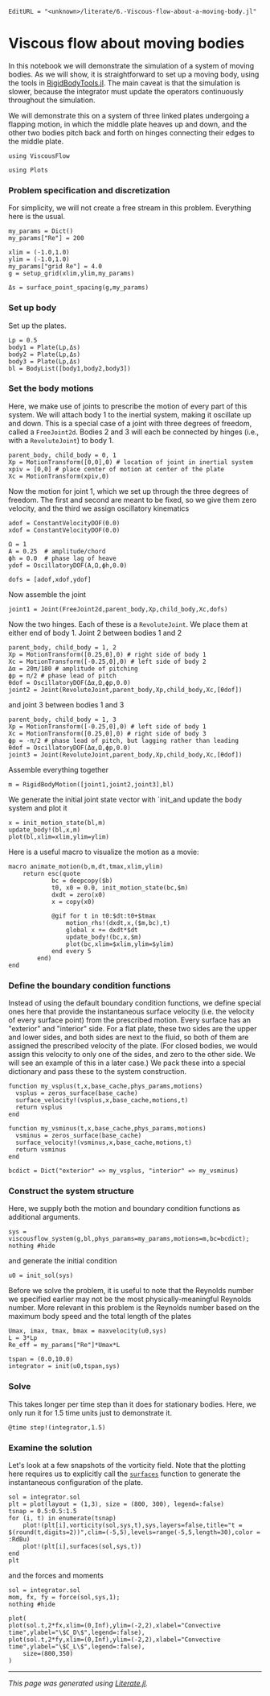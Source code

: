 ```@meta
EditURL = "<unknown>/literate/6.-Viscous-flow-about-a-moving-body.jl"
```

# Viscous flow about moving bodies
In this notebook we will demonstrate the simulation of a system of moving bodies.
As we will show, it is straightforward to set up a moving body, using the
tools in [RigidBodyTools.jl](https://github.com/JuliaIBPM/RigidBodyTools.jl).
The main caveat is that the simulation is slower,
because the integrator must update the operators continuously throughout the simulation.

We will demonstrate this on a system of three linked plates undergoing a flapping
motion, in which the middle plate heaves up and down, and the other two
bodies pitch back and forth on hinges connecting their edges to the middle plate.

````@example 6.-Viscous-flow-about-a-moving-body
using ViscousFlow
````

````@example 6.-Viscous-flow-about-a-moving-body
using Plots
````

### Problem specification and discretization
For simplicity, we will not create a free stream in this problem. Everything
here is the usual.

````@example 6.-Viscous-flow-about-a-moving-body
my_params = Dict()
my_params["Re"] = 200
````

````@example 6.-Viscous-flow-about-a-moving-body
xlim = (-1.0,1.0)
ylim = (-1.0,1.0)
my_params["grid Re"] = 4.0
g = setup_grid(xlim,ylim,my_params)

Δs = surface_point_spacing(g,my_params)
````

### Set up body
Set up the plates.

````@example 6.-Viscous-flow-about-a-moving-body
Lp = 0.5
body1 = Plate(Lp,Δs)
body2 = Plate(Lp,Δs)
body3 = Plate(Lp,Δs)
bl = BodyList([body1,body2,body3])
````

### Set the body motions
Here, we make use of joints to prescribe the motion of every part of this system.
We will attach body 1 to the inertial system, making it oscillate up and down.
This is a special case of a joint with three degrees of freedom, called a `FreeJoint2d`.
Bodies 2 and 3 will each be connected by hinges (i.e., with a `RevoluteJoint`)
to body 1.

````@example 6.-Viscous-flow-about-a-moving-body
parent_body, child_body = 0, 1
Xp = MotionTransform([0,0],0) # location of joint in inertial system
xpiv = [0,0] # place center of motion at center of the plate
Xc = MotionTransform(xpiv,0)
````

Now the motion for joint 1, which we set up through the three degrees of freedom.
 The first and second
are meant to be fixed, so we give them zero velocity, and the third
we assign oscillatory kinematics

````@example 6.-Viscous-flow-about-a-moving-body
adof = ConstantVelocityDOF(0.0)
xdof = ConstantVelocityDOF(0.0)

Ω = 1
A = 0.25  # amplitude/chord
ϕh = 0.0  # phase lag of heave
ydof = OscillatoryDOF(A,Ω,ϕh,0.0)

dofs = [adof,xdof,ydof]
````

Now assemble the joint

````@example 6.-Viscous-flow-about-a-moving-body
joint1 = Joint(FreeJoint2d,parent_body,Xp,child_body,Xc,dofs)
````

Now the two hinges. Each of these is a `RevoluteJoint`. We place them
at either end of body 1. Joint 2 between bodies 1 and 2

````@example 6.-Viscous-flow-about-a-moving-body
parent_body, child_body = 1, 2
Xp = MotionTransform([0.25,0],0) # right side of body 1
Xc = MotionTransform([-0.25,0],0) # left side of body 2
Δα = 20π/180 # amplitude of pitching
ϕp = π/2 # phase lead of pitch
θdof = OscillatoryDOF(Δα,Ω,ϕp,0.0)
joint2 = Joint(RevoluteJoint,parent_body,Xp,child_body,Xc,[θdof])
````

and joint 3 between bodies 1 and 3

````@example 6.-Viscous-flow-about-a-moving-body
parent_body, child_body = 1, 3
Xp = MotionTransform([-0.25,0],0) # left side of body 1
Xc = MotionTransform([0.25,0],0) # right side of body 3
ϕp = -π/2 # phase lead of pitch, but lagging rather than leading
θdof = OscillatoryDOF(Δα,Ω,ϕp,0.0)
joint3 = Joint(RevoluteJoint,parent_body,Xp,child_body,Xc,[θdof])
````

Assemble everything together

````@example 6.-Viscous-flow-about-a-moving-body
m = RigidBodyMotion([joint1,joint2,joint3],bl)
````

We generate the initial joint state vector with `init_and update the body system and plot it

````@example 6.-Viscous-flow-about-a-moving-body
x = init_motion_state(bl,m)
update_body!(bl,x,m)
plot(bl,xlim=xlim,ylim=ylim)
````

Here is a useful macro to visualize the motion as a movie:

```
macro animate_motion(b,m,dt,tmax,xlim,ylim)
    return esc(quote
            bc = deepcopy($b)
            t0, x0 = 0.0, init_motion_state(bc,$m)
            dxdt = zero(x0)
            x = copy(x0)

            @gif for t in t0:$dt:t0+$tmax
                motion_rhs!(dxdt,x,($m,bc),t)
                global x += dxdt*$dt
                update_body!(bc,x,$m)
                plot(bc,xlim=$xlim,ylim=$ylim)
            end every 5
        end)
end
```

### Define the boundary condition functions
Instead of using the default boundary condition functions, we define
special ones here that provide the instantaneous surface velocity (i.e. the velocity
of every surface point) from the prescribed
motion. Every surface has an "exterior" and "interior" side. For
a flat plate, these two sides are the upper and lower sides, and both sides
are next to the fluid, so both of them are assigned the prescribed velocity
of the plate. (For closed bodies, we would assign this velocity to only
one of the sides, and zero to the other side. We will see an example of this in a later case.)
We pack these into a special dictionary and
pass these to the system construction.

````@example 6.-Viscous-flow-about-a-moving-body
function my_vsplus(t,x,base_cache,phys_params,motions)
  vsplus = zeros_surface(base_cache)
  surface_velocity!(vsplus,x,base_cache,motions,t)
  return vsplus
end

function my_vsminus(t,x,base_cache,phys_params,motions)
  vsminus = zeros_surface(base_cache)
  surface_velocity!(vsminus,x,base_cache,motions,t)
  return vsminus
end

bcdict = Dict("exterior" => my_vsplus, "interior" => my_vsminus)
````

### Construct the system structure
Here, we supply both the motion and boundary condition functions as additional arguments.

````@example 6.-Viscous-flow-about-a-moving-body
sys = viscousflow_system(g,bl,phys_params=my_params,motions=m,bc=bcdict);
nothing #hide
````

and generate the initial condition

````@example 6.-Viscous-flow-about-a-moving-body
u0 = init_sol(sys)
````

Before we solve the problem, it is useful to note that the Reynolds number
we specified earlier may not be the most physically-meaningful Reynolds number.
More relevant in this problem is the Reynolds number based on the maximum
body speed and the total length of the plates

````@example 6.-Viscous-flow-about-a-moving-body
Umax, imax, tmax, bmax = maxvelocity(u0,sys)
L = 3*Lp
Re_eff = my_params["Re"]*Umax*L
````

````@example 6.-Viscous-flow-about-a-moving-body
tspan = (0.0,10.0)
integrator = init(u0,tspan,sys)
````

### Solve
This takes longer per time step than it does for stationary bodies. Here, we only
run it for 1.5 time units just to demonstrate it.

````@example 6.-Viscous-flow-about-a-moving-body
@time step!(integrator,1.5)
````

### Examine the solution
Let's look at a few snapshots of the vorticity field. Note that the
plotting here requires us to explicitly call the [`surfaces`](@ref)
function to generate the instantaneous configuration of the plate.

````@example 6.-Viscous-flow-about-a-moving-body
sol = integrator.sol
plt = plot(layout = (1,3), size = (800, 300), legend=:false)
tsnap = 0.5:0.5:1.5
for (i, t) in enumerate(tsnap)
    plot!(plt[i],vorticity(sol,sys,t),sys,layers=false,title="t = $(round(t,digits=2))",clim=(-5,5),levels=range(-5,5,length=30),color = :RdBu)
    plot!(plt[i],surfaces(sol,sys,t))
end
plt
````

and the forces and moments

````@example 6.-Viscous-flow-about-a-moving-body
sol = integrator.sol
mom, fx, fy = force(sol,sys,1);
nothing #hide
````

````@example 6.-Viscous-flow-about-a-moving-body
plot(
plot(sol.t,2*fx,xlim=(0,Inf),ylim=(-2,2),xlabel="Convective time",ylabel="\$C_D\$",legend=:false),
plot(sol.t,2*fy,xlim=(0,Inf),ylim=(-2,2),xlabel="Convective time",ylabel="\$C_L\$",legend=:false),
    size=(800,350)
)
````

---

*This page was generated using [Literate.jl](https://github.com/fredrikekre/Literate.jl).*

